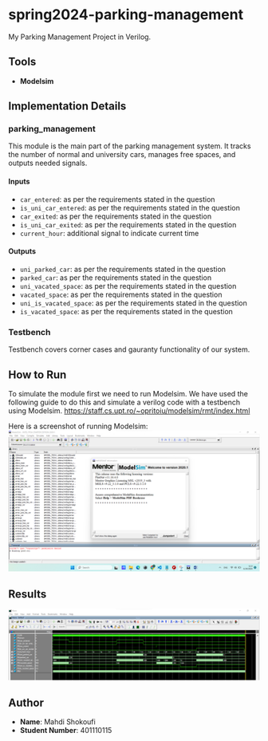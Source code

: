 # spring2024-parking-management

My Parking Management Project in Verilog.

## Tools

- **Modelsim**


## Implementation Details

### parking_management

This module is the main part of the parking management system.
It tracks the number of normal and university cars, manages free spaces, and outputs needed signals.

#### Inputs

- `car_entered`: as per the requirements stated in the question
- `is_uni_car_entered`: as per the requirements stated in the question
- `car_exited`: as per the requirements stated in the question
- `is_uni_car_exited`: as per the requirements stated in the question
- `current_hour`: additional signal to indicate current time

#### Outputs

- `uni_parked_car`: as per the requirements stated in the question
- `parked_car`: as per the requirements stated in the question
- `uni_vacated_space`: as per the requirements stated in the question
- `vacated_space`: as per the requirements stated in the question
- `uni_is_vacated_space`: as per the requirements stated in the question
- `is_vacated_space`: as per the requirements stated in the question


### Testbench

Testbench covers corner cases and gauranty functionality of our system.

## How to Run
To simulate the module first we need to run Modelsim. We have used the following guide to do this and simulate a verilog code with a testbench using Modelsim. https://staff.cs.upt.ro/~opritoiu/modelsim/rmt/index.html

Here is a screenshot of running Modelsim:
![image](https://github.com/MahdiShokoufi/spring2024-parking-management/blob/main/Document/Screenshot%202024-06-29%20123139.png)

## Results   
   ![image](https://github.com/MahdiShokoufi/spring2024-parking-management/blob/main/Document/Screenshot%202024-06-29%20123549.png)


## Author

- **Name**: Mahdi Shokoufi
- **Student Number**: 401110115
